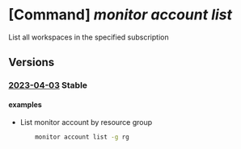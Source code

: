 # [Command] _monitor account list_

List all workspaces in the specified subscription

## Versions

### [2023-04-03](/Resources/mgmt-plane/L3N1YnNjcmlwdGlvbnMve30vcHJvdmlkZXJzL21pY3Jvc29mdC5tb25pdG9yL2FjY291bnRz/2023-04-03.xml) **Stable**

<!-- mgmt-plane /subscriptions/{}/providers/microsoft.monitor/accounts 2023-04-03 -->
<!-- mgmt-plane /subscriptions/{}/resourcegroups/{}/providers/microsoft.monitor/accounts 2023-04-03 -->

#### examples

- List monitor account by resource group
    ```bash
        monitor account list -g rg
    ```
